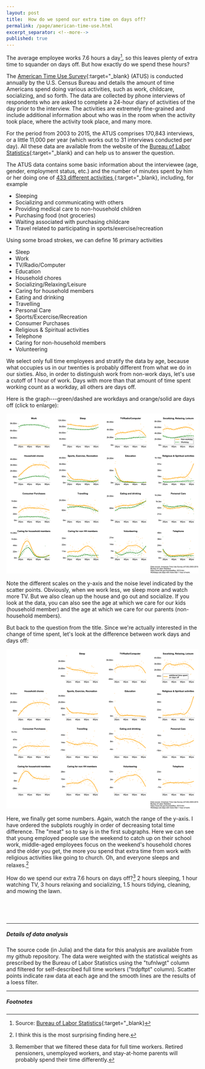 ```yaml
---
layout: post
title:  How do we spend our extra time on days off?
permalink: /page/american-time-use.html
excerpt_separator: <!--more-->
published: true
---
```


The average employee works 7.6 hours a day[^1], so this leaves plenty of 
extra time to squander on days off. But how exactly do we spend these hours?

The [American Time Use Survey](https://www.bls.gov/tus/){:target="_blank} (ATUS) is conducted annually by the U.S. Census Bureau and details the amount of time Americans 
spend doing various activities, such as work, childcare, socializing, and so forth. The data are collected by phone interviews of respondents who are asked to 
complete a 24-hour diary of activities of the day prior to the interview. The activities are extremely fine-grained and include additional information about who 
was in the room when the activity took place, where the activity took place, and many more. 
<!--more-->

For the period from 2003 to 2015, the ATUS comprises 170,843 interviews, or a little 11,000 per year (which works out to 31 interviews conducted per day). All these data 
are available from the website of the [Bureau of Labor Statistics](https://www.bls.gov/tus/){:target="_blank} and can help us to answer the question. 

The ATUS data contains some basic information about the interviewee (age, gender, employment status, etc.) and the number 
of minutes spent by him or her doing one of [433 different activities <i class="fa fa-file-pdf-o" aria-hidden="true"></i>](https://www.bls.gov/tus/lexiconnoex0315.pdf){:target="_blank}, including, for example

* Sleeping
* Socializing and communicating with others
* Providing medical care to non-household children
* Purchasing food (not groceries)
* Waiting associated with purchasing childcare 
* Travel related to participating in sports/exercise/recreation

Using some broad strokes, we can define 16 primary activities 

* Sleep
* Work
* TV/Radio/Computer
* Education
* Household chores
* Socializing/Relaxing/Leisure
* Caring for household members
* Eating and drinking
* Travelling
* Personal Care
* Sports/Excercise/Recreation
* Consumer Purchases
* Religious & Spiritual activities
* Telephone
* Caring for non-household members
* Volunteering

We select only full time employees and stratify the data by age, because what occupies us in our twenties is probably different from what we do in our sixties. Also, in order to distinguish work from non-work days, 
let's use a cutoff of 1 hour of work. Days with more than that amount of time spent working count as a workday, all others are days off. 

Here is the graph---green/dashed are workdays and orange/solid are days off (click to enlarge): 

[![](../image/atus_worknwork_sm.png)](../image/atus_worknwork.png)

Note the different scales on the y-axis and the noise level indicated by the scatter points. Obviously, when we work less, we sleep more and watch more TV. But we also clean up 
the house and go out and socialize. If you look at the data, you can also see the age at which we care for our kids (household member) and the age at which 
we care for our parents (non-household members). 

But back to the question from the title. Since we're actually interested in the change of time spent, let's look at the difference between work days and days off:

[![](../image/atus_diff_sm.png)](../image/atus_diff.png)

Here, we finally get some numbers. Again, watch the range of the y-axis. I have ordered the subplots roughly in order of decreasing total time difference. 
The "meat" so to say is in the first subgraphs. Here we can see that young employed people use the weekend to catch up on their school work, middle-aged employees focus on the weekend's household chores and the older 
you get, the more you spend that extra time from work with religious activities like going to church. Oh, and everyone sleeps and relaxes.[^2]

How do we spend our extra 7.6 hours on days off?[^3] 2 hours sleeping, 1 hour watching TV, 3 hours relaxing and socializing, 1.5 hours tidying, cleaning, and mowing the lawn.  

&nbsp;

&nbsp;

---

<!-- <span style="color: #f2cf4a; font-family: Babas; font-size: 2em;"> -->
##### Details of data analysis
The source code (in Julia) and the data for this analysis are available from my github repository. The data were weighted with the statistical weights as prescribed by the Bureau of Labor Statistics 
using the "tufnlwgt" column and filtered for self-described full time workers ("trdpftpt" column). Scatter points indicate raw data at each age and the smooth lines are the results of a loess filter. 
 
---

##### Footnotes
[^1]: Source: [Bureau of Labor Statistics](https://data.bls.gov/timeseries/TUU10101AA01002867){:target="_blank}
[^2]: I think this is the most surprising finding here. 
[^3]: Remember that we filtered these data for full time workers. Retired pensioners, unemployed workers, and stay-at-home parents will probably spend their time differently. 
